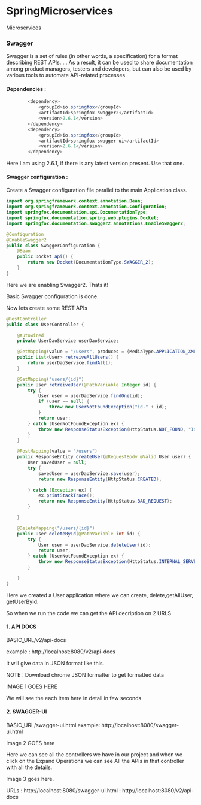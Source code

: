# SpringMicroservices
Microservices

### Swagger

Swagger is a set of rules (in other words, a specification) for a format describing REST APIs. ... As a result, it can be used to share documentation among product managers, testers and developers, but can also be used by various tools to automate API-related processes.

#### Dependencies :

```java
		<dependency>
			<groupId>io.springfox</groupId>
			<artifactId>springfox-swagger2</artifactId>
			<version>2.6.1</version>
		</dependency>
		<dependency>
			<groupId>io.springfox</groupId>
			<artifactId>springfox-swagger-ui</artifactId>
			<version>2.6.1</version>
		</dependency>

```

Here I am using 2.6.1, if there is any latest version present. Use that one.

#### Swagger configuration :
Create a Swagger configuration file parallel to the main Application class.

```java
import org.springframework.context.annotation.Bean;
import org.springframework.context.annotation.Configuration;
import springfox.documentation.spi.DocumentationType;
import springfox.documentation.spring.web.plugins.Docket;
import springfox.documentation.swagger2.annotations.EnableSwagger2;

@Configuration
@EnableSwagger2
public class SwaggerConfiguration {
    @Bean
    public Docket api() {
        return new Docket(DocumentationType.SWAGGER_2);
    }
}
```

Here we are enabling Swagger2. Thats it!

Basic Swagger configuration is done. 

Now lets create some REST APIs

```java
@RestController
public class UserController {

    @Autowired
    private UserDaoService userDaoService;

    @GetMapping(value = "/users", produces = {MediaType.APPLICATION_XML_VALUE,MediaType.APPLICATION_JSON_VALUE})
    public List<User> retreiveAllUsers() {
        return userDaoService.findAll();
    }

    @GetMapping("users/{id}")
    public User retreiveUser(@PathVariable Integer id) {
        try {
            User user = userDaoService.findOne(id);
            if (user == null) {
                throw new UserNotFoundException("id-" + id);
            }
            return user;
        } catch (UserNotFoundException ex) {
            throw new ResponseStatusException(HttpStatus.NOT_FOUND, "Id not found");
        }
    }

    @PostMapping(value = "/users")
    public ResponseEntity createUser(@RequestBody @Valid User user) {
        User savedUser = null;
        try {
            savedUser = userDaoService.save(user);
            return new ResponseEntity(HttpStatus.CREATED);

        } catch (Exception ex) {
            ex.printStackTrace();
            return new ResponseEntity(HttpStatus.BAD_REQUEST);
        }

    }

    @DeleteMapping("/users/{id}")
    public User deleteById(@PathVariable int id) {
        try {
            User user = userDaoService.deleteUser(id);
            return user;
        } catch (UserNotFoundException ex) {
            throw new ResponseStatusException(HttpStatus.INTERNAL_SERVER_ERROR, "User does not exist");
        }

    }
}
```
Here we created a User application where we can create, delete,getAllUser, getUserById.

So when we run the code we can get the API decription on 2 URLS

#### 1. API DOCS

BASIC_URL/v2/api-docs

example  :  http://localhost:8080/v2/api-docs

It will give data in JSON format like this.

NOTE : Download chrome JSON formatter to get formatted data




IMAGE 1 GOES HERE


We will see the each item here in detail in few seconds.

#### 2. SWAGGER-UI

BASIC_URL/swagger-ui.html
example: http://localhost:8080/swagger-ui.html


Image 2 GOES here




Here we can see all the controllers we have in our project and when we click on the Expand Operations we can see All the APIs in that controller with all the details.


Image 3 goes here.
























URLs : http://localhost:8080/swagger-ui.html
     : http://localhost:8080/v2/api-docs
